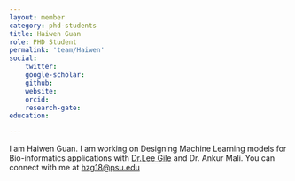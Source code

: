 ```yaml
---
layout: member
category: phd-students
title: Haiwen Guan
role: PHD Student
permalink: 'team/Haiwen'
social:
    twitter: 
    google-scholar:
    github: 
    website: 
    orcid: 
    research-gate: 
education:

--- 
```

         
I am Haiwen Guan. I am working on Designing Machine Learning models for Bio-informatics applications with [Dr.Lee Gile](https://clgiles.ist.psu.edu/) and Dr. Ankur Mali. You can connect with me at hzg18@psu.edu

